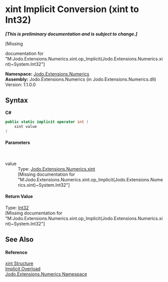 # xint&nbsp;Implicit Conversion (xint to Int32)
 _**\[This is preliminary documentation and is subject to change.\]**_

\[Missing <summary> documentation for "M:Jodo.Extensions.Numerics.xint.op_Implicit(Jodo.Extensions.Numerics.xint)~System.Int32"\]

**Namespace:**&nbsp;<a href="N_Jodo_Extensions_Numerics">Jodo.Extensions.Numerics</a><br />**Assembly:**&nbsp;Jodo.Extensions.Numerics (in Jodo.Extensions.Numerics.dll) Version: 1.1.0.0

## Syntax

**C#**<br />
``` C#
public static implicit operator int (
	xint value
)
```


#### Parameters
&nbsp;<dl><dt>value</dt><dd>Type: <a href="T_Jodo_Extensions_Numerics_xint">Jodo.Extensions.Numerics.xint</a><br />\[Missing <param name="value"/> documentation for "M:Jodo.Extensions.Numerics.xint.op_Implicit(Jodo.Extensions.Numerics.xint)~System.Int32"\]</dd></dl>

#### Return Value
Type: <a href="https://docs.microsoft.com/dotnet/api/system.int32" target="_blank" rel="noopener noreferrer">Int32</a><br />\[Missing <returns> documentation for "M:Jodo.Extensions.Numerics.xint.op_Implicit(Jodo.Extensions.Numerics.xint)~System.Int32"\]

## See Also


#### Reference
<a href="T_Jodo_Extensions_Numerics_xint">xint Structure</a><br /><a href="Overload_Jodo_Extensions_Numerics_xint_op_Implicit">Implicit Overload</a><br /><a href="N_Jodo_Extensions_Numerics">Jodo.Extensions.Numerics Namespace</a><br />